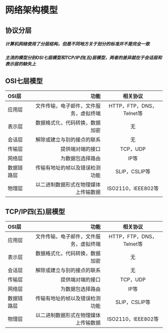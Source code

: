 # 网络架构模型

## 协议分层

##### 计算机网络使用了分层结构，但是不同地方关于划分的标准并不是完全一致
##### 主流的模型分别***OSI七层模型***和***TCP/IP四(五)层模型***，两者的差异就在于会话层和表示层的缺失上

##  OSI七层模型

| OSI层 | 功能 | 相关协议  |
| :------| ------: | :------: |
| 应用层 | 文件传输，电子邮件，文件服务，虚拟终端 | HTTP，FTP，DNS，Telnet等 |
| 表示层 | 数据格式化，代码转换，数据加密 | 无 |
| 会话层 | 解除或建立与别的接点的联系 | 无 |
| 传输层 | 提供端对端的接口 | TCP，UDP |
| 网络层 | 为数据包选择路由 | IP等 |
| 数据链路层  | 传输有地址的帧以及错误检测功能 | SLIP，CSLIP等 |
| 物理层 | 以二进制数据形式在物理媒体上传输数据 | ISO2110，IEEE802等 |		


##  TCP/IP四(五)层模型
| OSI层 | 功能 | 相关协议  |
| :------| ------: | :------: |
| 应用层 | 文件传输，电子邮件，文件服务，虚拟终端 | HTTP，FTP，DNS，Telnet等 |
| 表示层 | 数据格式化，代码转换，数据加密 | 无 |
| 会话层 | 解除或建立与别的接点的联系 | 无 |
| 传输层 | 提供端对端的接口 | TCP，UDP |
| 网络层 | 为数据包选择路由 | IP等 |
| 数据链路层  | 传输有地址的帧以及错误检测功能 | SLIP，CSLIP等 |
| 物理层 | 以二进制数据形式在物理媒体上传输数据 | ISO2110，IEEE802等 |	

